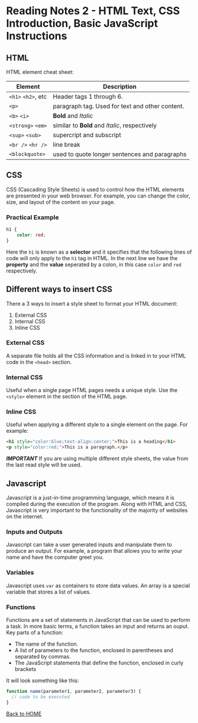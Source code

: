# Reading Notes 2 - HTML Text, CSS Introduction, Basic JavaScript Instructions

## HTML

HTML element cheat sheet:

Element | Description
--------|---------
`<h1>` `<h2>`, etc | Header tags 1 through 6.
`<p>` | paragraph tag. Used for text and other content.
`<b>` `<i>` | **Bold** and *Italic*
`<strong>` `<em>` | similar to **Bold** and *Italic*, respectively
`<sup>` `<sub>` | supercript and subscript
`<br />` `<hr />` | line break
`<blockquote>` | used to quote longer sentences and paragraphs

## CSS
CSS (Cascading Style Sheets) is used to control how the HTML elements are presented in your web browser. For example, you can change the color, size, and layout of the content on your page.

### Practical Example

```css
h1 {
    color: red;
}
```
Here the `h1` is known as a **selector** and it specifies that the following lines of code will only apply to the `h1` tag in HTML. In the next line we have the **property** and the **value** seperated by a colon, in this case `color` and `red` respectively.

## Different ways to insert CSS

There a 3 ways to insert a style sheet to format your HTML document:

1. External CSS
2. Internal CSS
3. Inline CSS

### External CSS

A separate file holds all the CSS information and is linked in to your HTML code in the `<head>` section.

### Internal CSS

Useful when a single page HTML pages needs a unique style. Use the `<style>` element in the section of the HTML page.

### Inline CSS

Useful when applying a different style to a single element on the page. For example:
```markdown
<h1 style="color:blue;text-align:center;">This is a heading</h1>
<p style="color:red;">This is a paragraph.</p>
```
***IMPORTANT***
If you are using multiple different style sheets, the value from the last read style will be used.

## Javascript

Javascript is a just-in-time programming language, which means it is compiled during the execution of the program. Along with HTML and CSS, Javascript is very important to the functionality of the majority of websites on the internet.

### Inputs and Outputs

Javascript can take a user generated inputs and manipulate them to produce an output. For example, a program that allows you to write your name and have the computer greet you.

### Variables

Javascript uses `var` as containers to store data values.
An array is a special variable that stores a list of values.

### Functions

Functions are a set of statements in JavaScript that can be used to perform a task. In more basic terms, a function takes an input and returns an ouput.  
Key parts of a function:
- The name of the function.
- A list of parameters to the function, enclosed in parentheses and separated by commas.
- The JavaScript statements that define the function, enclosed in curly brackets

It will look something like this:

```javascript
function name(parameter1, parameter2, parameter3) {
  // code to be executed
}
```

[Back to HOME](README.md)